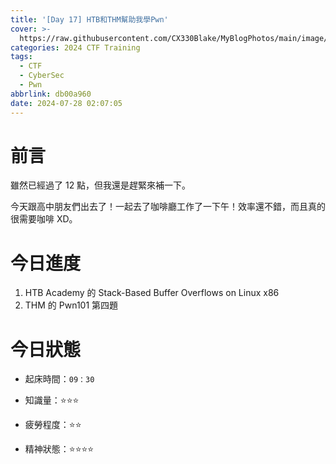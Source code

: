```yaml
---
title: '[Day 17] HTB和THM幫助我學Pwn'
cover: >-
  https://raw.githubusercontent.com/CX330Blake/MyBlogPhotos/main/image/hackerTraining.jpg
categories: 2024 CTF Training
tags:
  - CTF
  - CyberSec
  - Pwn
abbrlink: db00a960
date: 2024-07-28 02:07:05
---
```


# 前言

雖然已經過了 12 點，但我還是趕緊來補一下。

今天跟高中朋友們出去了！一起去了咖啡廳工作了一下午！效率還不錯，而且真的很需要咖啡 XD。

# 今日進度

1. HTB Academy 的 Stack-Based Buffer Overflows on Linux x86
2. THM 的 Pwn101 第四題

# 今日狀態

-   起床時間：`09：30`

-   知識量：⭐⭐⭐

-   疲勞程度：⭐⭐

-   精神狀態：⭐⭐⭐⭐

